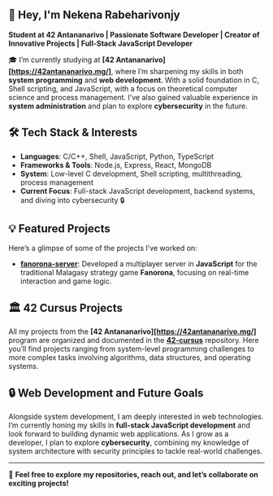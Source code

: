 ## 👋 Hey, I'm Nekena Rabeharivonjy
**Student at 42 Antananarivo | Passionate Software Developer | Creator of Innovative Projects | Full-Stack JavaScript Developer**

🎓 I’m currently studying at **[42 Antananarivo][https://42antananarivo.mg/]**, where I’m sharpening my skills in both **system programming** and **web development**. With a solid foundation in C, Shell scripting, and JavaScript, with a focus on theoretical computer science and process management. I’ve also gained valuable experience in **system administration** and plan to explore **cybersecurity** in the future.

## 🛠️ Tech Stack & Interests
- **Languages**: C/C++, Shell, JavaScript, Python, TypeScript
- **Frameworks & Tools**: Node.js, Express, React, MongoDB
- **System**: Low-level C development, Shell scripting, multithreading, process management
- **Current Focus**: Full-stack JavaScript development, backend systems, and diving into cybersecurity 🔒

## 💡 Featured Projects
Here’s a glimpse of some of the projects I’ve worked on:

- **[fanorona-server](#)**: Developed a multiplayer server in **JavaScript** for the traditional Malagasy strategy game **Fanorona**, focusing on real-time interaction and game logic.

## 🏛️ 42 Cursus Projects
All my projects from the **[42 Antananarivo][https://42antananarivo.mg/]** program are organized and documented in the **[42-cursus](#)** repository. Here you’ll find projects ranging from system-level programming challenges to more complex tasks involving algorithms, data structures, and operating systems.

## 🔒 Web Development and Future Goals
Alongside system development, I am deeply interested in web technologies. I’m currently honing my skills in **full-stack JavaScript development** and look forward to building dynamic web applications. As I grow as a developer, I plan to explore **cybersecurity**, combining my knowledge of system architecture with security principles to tackle real-world challenges.

---

💬 **Feel free to explore my repositories, reach out, and let’s collaborate on exciting projects!**
